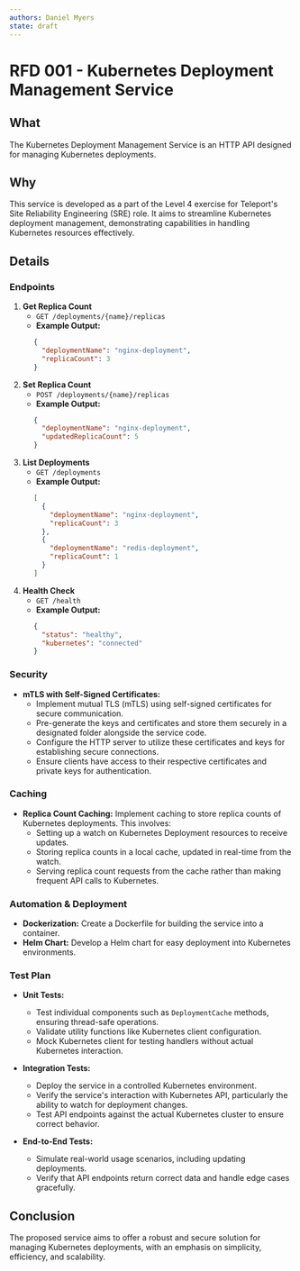 ```yaml
---
authors: Daniel Myers
state: draft
---
```


# RFD 001 - Kubernetes Deployment Management Service

## What

The Kubernetes Deployment Management Service is an HTTP API designed for managing Kubernetes deployments.

## Why

This service is developed as a part of the Level 4 exercise for Teleport's Site Reliability Engineering (SRE) role. It aims to streamline Kubernetes deployment management, demonstrating capabilities in handling Kubernetes resources effectively.

## Details

### Endpoints
1. **Get Replica Count**
    - `GET /deployments/{name}/replicas`
    - **Example Output:**
```json
      {
        "deploymentName": "nginx-deployment",
        "replicaCount": 3
      }
```

2. **Set Replica Count**
    - `POST /deployments/{name}/replicas`
    - **Example Output:**
```json
      {
        "deploymentName": "nginx-deployment",
        "updatedReplicaCount": 5
      }
```

3. **List Deployments**
    - `GET /deployments`
    - **Example Output:**
```json
      [
        {
          "deploymentName": "nginx-deployment",
          "replicaCount": 3
        },
        {
          "deploymentName": "redis-deployment",
          "replicaCount": 1
        }
      ]
```

4. **Health Check**
    - `GET /health`
    - **Example Output:**
```json
      {
        "status": "healthy",
        "kubernetes": "connected"
      }
```

### Security
- **mTLS with Self-Signed Certificates:**
    - Implement mutual TLS (mTLS) using self-signed certificates for secure communication.
    - Pre-generate the keys and certificates and store them securely in a designated folder alongside the service code.
    - Configure the HTTP server to utilize these certificates and keys for establishing secure connections.
    - Ensure clients have access to their respective certificates and private keys for authentication.


### Caching
- **Replica Count Caching:** Implement caching to store replica counts of Kubernetes deployments. This involves:
   - Setting up a watch on Kubernetes Deployment resources to receive updates.
   - Storing replica counts in a local cache, updated in real-time from the watch.
   - Serving replica count requests from the cache rather than making frequent API calls to Kubernetes.

### Automation & Deployment
- **Dockerization:** Create a Dockerfile for building the service into a container.
- **Helm Chart:** Develop a Helm chart for easy deployment into Kubernetes environments.

### Test Plan

- **Unit Tests:**
    - Test individual components such as `DeploymentCache` methods, ensuring thread-safe operations.
    - Validate utility functions like Kubernetes client configuration.
    - Mock Kubernetes client for testing handlers without actual Kubernetes interaction.

- **Integration Tests:**
    - Deploy the service in a controlled Kubernetes environment.
    - Verify the service's interaction with Kubernetes API, particularly the ability to watch for deployment changes.
    - Test API endpoints against the actual Kubernetes cluster to ensure correct behavior.

- **End-to-End Tests:**
    - Simulate real-world usage scenarios, including updating deployments.
    - Verify that API endpoints return correct data and handle edge cases gracefully.



## Conclusion
The proposed service aims to offer a robust and secure solution for managing Kubernetes deployments, with an emphasis on simplicity, efficiency, and scalability.
